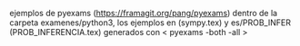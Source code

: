 ejemplos de pyexams (https://framagit.org/pang/pyexams)
dentro de la carpeta examenes/python3, los ejemplos en (sympy.tex) y es/PROB_INFER (PROB_INFERENCIA.tex)
generados con < pyexams -both -all >